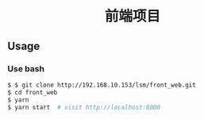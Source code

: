 <h1 align="center">前端项目</h1>

## Usage

### Use bash

```bash
$ $ git clone http://192.168.10.153/lsm/front_web.git
$ cd front_web
$ yarn
$ yarn start  # visit http://localhost:8000

```
